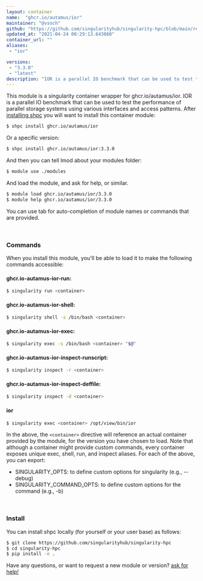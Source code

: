 ```yaml
---
layout: container
name:  "ghcr.io/autamus/ior"
maintainer: "@vsoch"
github: "https://github.com/singularityhub/singularity-hpc/blob/main/registry/ghcr.io/autamus/ior/container.yaml"
updated_at: "2021-04-24 00:29:13.643860"
container_url: ""
aliases:
 - "ior"

versions:
 - "3.3.0"
 - "latest"
description: "IOR is a parallel IO benchmark that can be used to test the performance of parallel storage systems using various interfaces and access patterns. "
---
```


This module is a singularity container wrapper for ghcr.io/autamus/ior.
IOR is a parallel IO benchmark that can be used to test the performance of parallel storage systems using various interfaces and access patterns. 
After [installing shpc](#install) you will want to install this container module:

```bash
$ shpc install ghcr.io/autamus/ior
```

Or a specific version:

```bash
$ shpc install ghcr.io/autamus/ior:3.3.0
```

And then you can tell lmod about your modules folder:

```bash
$ module use ./modules
```

And load the module, and ask for help, or similar.

```bash
$ module load ghcr.io/autamus/ior/3.3.0
$ module help ghcr.io/autamus/ior/3.3.0
```

You can use tab for auto-completion of module names or commands that are provided.

<br>

### Commands

When you install this module, you'll be able to load it to make the following commands accessible:

#### ghcr.io-autamus-ior-run:

```bash
$ singularity run <container>
```

#### ghcr.io-autamus-ior-shell:

```bash
$ singularity shell -s /bin/bash <container>
```

#### ghcr.io-autamus-ior-exec:

```bash
$ singularity exec -s /bin/bash <container> "$@"
```

#### ghcr.io-autamus-ior-inspect-runscript:

```bash
$ singularity inspect -r <container>
```

#### ghcr.io-autamus-ior-inspect-deffile:

```bash
$ singularity inspect -d <container>
```


#### ior
       
```bash
$ singularity exec <container> /opt/view/bin/ior
```



In the above, the `<container>` directive will reference an actual container provided
by the module, for the version you have chosen to load. Note that although a container
might provide custom commands, every container exposes unique exec, shell, run, and
inspect aliases. For each of the above, you can export:

 - SINGULARITY_OPTS: to define custom options for singularity (e.g., --debug)
 - SINGULARITY_COMMAND_OPTS: to define custom options for the command (e.g., -b)

<br>
  
### Install

You can install shpc locally (for yourself or your user base) as follows:

```bash
$ git clone https://github.com/singularityhub/singularity-hpc
$ cd singularity-hpc
$ pip install -e .
```

Have any questions, or want to request a new module or version? [ask for help!](https://github.com/singularityhub/singularity-hpc/issues)